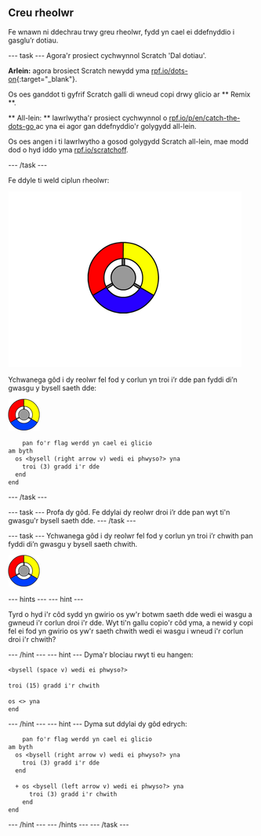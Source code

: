 ## Creu rheolwr

Fe wnawn ni ddechrau trwy greu rheolwr, fydd yn cael ei ddefnyddio i gasglu’r dotiau.

\--- task \--- Agora'r prosiect cychwynnol Scratch 'Dal dotiau'.

**Arlein:** agora brosiect Scratch newydd yma [rpf.io/dots-on](http://rpf.io/dots-on){:target="_blank"}.

Os oes ganddot ti gyfrif Scratch galli di wneud copi drwy glicio ar ** Remix **.

** All-lein: ** lawrlwytha'r prosiect cychwynnol o [ rpf.io/p/en/catch-the-dots-go ](http://rpf.io/p/en/catch-the-dots-go) ac yna ei agor gan ddefnyddio'r golygydd all-lein.

Os oes angen i ti lawrlwytho a gosod golygydd Scratch all-lein, mae modd dod o hyd iddo yma [rpf.io/scratchoff](http://rpf.io/scratchoff).

\--- /task \---

Fe ddyle ti weld ciplun rheolwr:

![sgrinlun](images/dots-controller.png)

Ychwanega gôd i dy reolwr fel fod y corlun yn troi i’r dde pan fyddi di’n gwasgu y bysell saeth dde:

![Corlun rheolwr](images/controller-sprite.png)

```blocks3
    pan fo'r flag werdd yn cael ei glicio
am byth 
  os <bysell (right arrow v) wedi ei phwyso?> yna 
    troi (3) gradd i'r dde
  end
end
```

\--- /task \---

\--- task \--- Profa dy gôd. Fe ddylai dy reolwr droi i’r dde pan wyt ti'n gwasgu'r bysell saeth dde. \--- /task \---

\--- task \--- Ychwanega gôd i dy reolwr fel fod y corlun yn troi i’r chwith pan fyddi di’n gwasgu y bysell saeth chwith.

![Corlun rheolwr](images/controller-sprite.png)

\--- hints \--- \--- hint \---

Tyrd o hyd i'r côd sydd yn gwirio os yw'r botwm saeth dde wedi ei wasgu a gwneud i'r corlun droi i'r dde. Wyt ti'n gallu copio'r côd yma, a newid y copi fel ei fod yn gwirio os yw'r saeth chwith wedi ei wasgu i wneud i'r corlun droi i'r chwith?

\--- /hint \--- \--- hint \--- Dyma'r blociau rwyt ti eu hangen:

```blocks3
<bysell (space v) wedi ei phwyso?>

troi (15) gradd i'r chwith

os <> yna
end
```

\--- /hint \--- \--- hint \--- Dyma sut ddylai dy gôd edrych:

```blocks3
    pan fo'r flag werdd yn cael ei glicio
am byth 
  os <bysell (right arrow v) wedi ei phwyso?> yna 
    troi (3) gradd i'r dde
  end

  + os <bysell (left arrow v) wedi ei phwyso?> yna 
      troi (3) gradd i'r chwith
    end
end
```

\--- /hint \--- \--- /hints \--- \--- /task \---
